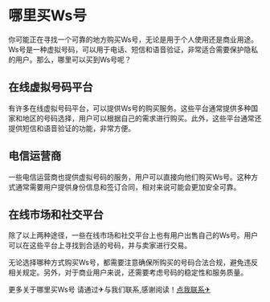 # 哪里买Ws号

你可能正在寻找一个可靠的地方购买Ws号，无论是用于个人使用还是商业用途。Ws号是一种虚拟号码，可以用于电话、短信和语音验证，非常适合需要保护隐私的用户。那么，哪里可以买到Ws号呢？

## 在线虚拟号码平台

有许多在线虚拟号码平台，可以提供Ws号的购买服务。这些平台通常提供多种国家和地区的号码选择，用户可以根据自己的需求进行购买。此外，这些平台通常还提供短信和语音验证的功能，非常方便。

## 电信运营商

一些电信运营商也提供虚拟号码的服务，用户可以直接向他们购买Ws号。这种方式通常需要用户提供身份信息和签订合同，相对来说可能会更加安全可靠。

## 在线市场和社交平台

除了以上两种途径，一些在线市场和社交平台上也有用户出售自己的Ws号。用户可以在这些平台上寻找到合适的号码，并与卖家进行交易。

无论选择哪种方式购买Ws号，都需要注意确保所购买的号码合法合规，避免违反相关规定。另外，对于商业用户来说，还需要考虑号码的稳定性和服务质量。

更多关于哪里买Ws号 请通过✈与我们联系,感谢阅读！[点我联系✈](https://www.k02.cc)